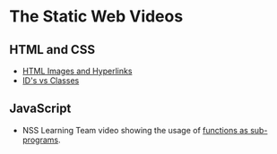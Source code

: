 # The Static Web Videos

## HTML and CSS

* [HTML Images and Hyperlinks](https://www.youtube.com/watch?v=CGSdK7FI9MY)
* [ID's vs Classes](https://www.youtube.com/watch?v=9UNmumTYuq8)

## JavaScript

* NSS Learning Team video showing the usage of [functions as sub-programs](https://www.youtube.com/watch?v=XBVombfX-lQ&list=PLX0ucpUE_qIOUsxGNEPpP9yonb4zerVIC&index=1).